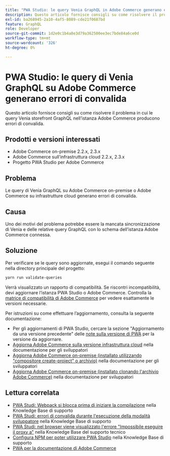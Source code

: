 ```yaml
---
title: "PWA Studio: le query Venia GraphQL in Adobe Commerce generano errori di convalida"
description: Questo articolo fornisce consigli su come risolvere il problema in cui le query Venia storefront GraphQL nell’istanza Adobe Commerce producono errori di convalida.
exl-id: ba268945-2a10-4af5-8089-cde21f0687bd
feature: GraphQL
role: Developer
source-git-commit: 1d2e0c1b4a8e3d79a362500ee3ec7bde84a6ce0d
workflow-type: tm+mt
source-wordcount: '326'
ht-degree: 0%

---
```


# PWA Studio: le query di Venia GraphQL su Adobe Commerce generano errori di convalida

Questo articolo fornisce consigli su come risolvere il problema in cui le query Venia storefront GraphQL nell’istanza Adobe Commerce producono errori di convalida.

## Prodotti e versioni interessati

* Adobe Commerce on-premise 2.2.x, 2.3.x
* Adobe Commerce sull’infrastruttura cloud 2.2.x, 2.3.x
* Progetto PWA Studio per Adobe Commerce

## Problema

Le query di Venia GraphQL su Adobe Commerce on-premise o Adobe Commerce su infrastrutture cloud generano errori di convalida.

## Causa

Uno dei motivi del problema potrebbe essere la mancata sincronizzazione di Venia e delle relative query GraphQL con lo schema dell’istanza Adobe Commerce connessa.

## Soluzione

Per verificare se le query sono aggiornate, esegui il comando seguente nella directory principale del progetto:

```bash
yarn run validate-queries
```

Verrà visualizzato un rapporto di compatibilità. Se riscontri incompatibilità, devi aggiornare l’istanza PWA Studio o Adobe Commerce. Controlla la [matrice di compatibilità di Adobe Commerce](https://developer.adobe.com/commerce/pwa-studio/integrations/adobe-commerce/version-compatibility/) per vedere esattamente le versioni necessarie.

Per istruzioni su come effettuare l’aggiornamento, consulta la seguente documentazione:

* Per gli aggiornamenti di PWA Studio, cercare la sezione &quot;Aggiornamento da una versione precedente&quot; delle [note sulla versione di PWA](https://github.com/magento/pwa-studio/releases/) per la versione da aggiornare.
* [Aggiorna Adobe Commerce sulla versione infrastruttura cloud](https://devdocs.magento.com/cloud/project/project-upgrade.html) nella documentazione per gli sviluppatori
* [Aggiorna Adobe Commerce on-premise (installato utilizzando &quot;compositore create-project&quot; o archivio)](https://devdocs.magento.com/guides/v2.3/comp-mgr/cli/cli-upgrade.html) nella documentazione per gli sviluppatori
* [Aggiorna Adobe Commerce on-premise (installato clonando l&#39;archivio Adobe Commerce)](https://devdocs.magento.com/guides/v2.3/install-gde/install/cli/dev_update-magento.html) nella documentazione per sviluppatori

## Lettura correlata

* [PWA Studi: Webpack si blocca prima di iniziare la compilazione](/help/troubleshooting/miscellaneous/pwa-studio-webpack-hangs-before-beginning-compilation.md) nella Knowledge Base di supporto
* [PWA Studi: errori di convalida durante l&#39;esecuzione della modalità sviluppatore](/help/troubleshooting/miscellaneous/pwa-studio-validation-errors-when-running-developer-mode.md) nella Knowledge Base di supporto
* [PWA Studi: nel browser viene visualizzato l&#39;errore &quot;Impossibile eseguire il proxy a&quot;](/help/troubleshooting/miscellaneous/pwa-studio-browser-displays-cannot-proxy-to-error.md) nella Knowledge Base del supporto tecnico
* [Configura NPM per poter utilizzare PWA Studio](/help/how-to/general/configure-npm-to-be-able-to-use-pwa-studio.md) nella Knowledge Base di supporto
* [PWA per la documentazione di Adobe Commerce](https://magento.github.io/pwa-studio/)
